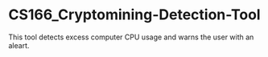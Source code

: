 # CS166_Cryptomining-Detection-Tool
This tool detects excess computer CPU usage and warns the user with an aleart.
